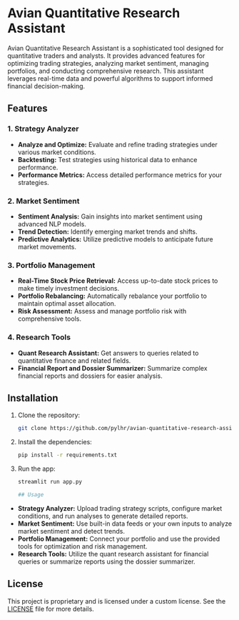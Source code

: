 # Avian Quantitative Research Assistant

Avian Quantitative Research Assistant is a sophisticated tool designed for quantitative traders and analysts. It provides advanced features for optimizing trading strategies, analyzing market sentiment, managing portfolios, and conducting comprehensive research. This assistant leverages real-time data and powerful algorithms to support informed financial decision-making.

## Features

### 1. Strategy Analyzer
- **Analyze and Optimize:** Evaluate and refine trading strategies under various market conditions.
- **Backtesting:** Test strategies using historical data to enhance performance.
- **Performance Metrics:** Access detailed performance metrics for your strategies.

### 2. Market Sentiment
- **Sentiment Analysis:** Gain insights into market sentiment using advanced NLP models.
- **Trend Detection:** Identify emerging market trends and shifts.
- **Predictive Analytics:** Utilize predictive models to anticipate future market movements.

### 3. Portfolio Management
- **Real-Time Stock Price Retrieval:** Access up-to-date stock prices to make timely investment decisions.
- **Portfolio Rebalancing:** Automatically rebalance your portfolio to maintain optimal asset allocation.
- **Risk Assessment:** Assess and manage portfolio risk with comprehensive tools.

### 4. Research Tools
- **Quant Research Assistant:** Get answers to queries related to quantitative finance and related fields.
- **Financial Report and Dossier Summarizer:** Summarize complex financial reports and dossiers for easier analysis.

## Installation

1. Clone the repository:
   ```bash
   git clone https://github.com/pylhr/avian-quantitative-research-assistant.git


2. Install the dependencies:
   ```bash
   pip install -r requirements.txt

3. Run the app:
    ```bash
    streamlit run app.py

    ## Usage

- **Strategy Analyzer:** Upload trading strategy scripts, configure market conditions, and run analyses to generate detailed reports.
- **Market Sentiment:** Use built-in data feeds or your own inputs to analyze market sentiment and detect trends.
- **Portfolio Management:** Connect your portfolio and use the provided tools for optimization and risk management.
- **Research Tools:** Utilize the quant research assistant for financial queries or summarize reports using the dossier summarizer.

## License

This project is proprietary and is licensed under a custom license. See the [LICENSE](LICENSE) file for more details.
